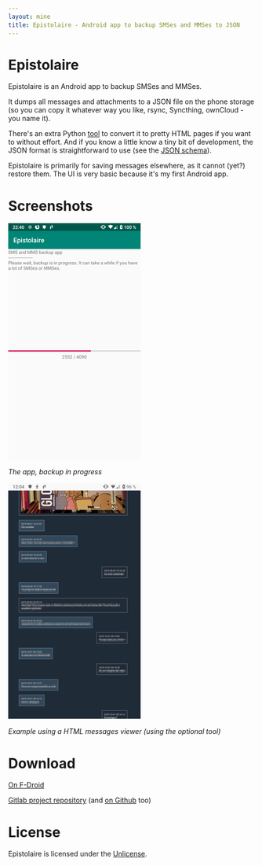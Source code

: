 ```yaml
---
layout: mine
title: Epistolaire - Android app to backup SMSes and MMSes to JSON
---
```


# Epistolaire

Epistolaire is an Android app to backup SMSes and MMSes.

It dumps all messages and attachments to a JSON file on the phone storage (so you can copy it whatever way you like, rsync, Syncthing, ownCloud - you name it).

There's an extra Python [tool](https://gitlab.com/hydrargyrum/epistolaire/-/tree/master/viewer) to convert it to pretty HTML pages if you want to without effort.
And if you know a little know a tiny bit of development, the JSON format is straightforward to use (see the [JSON schema](https://gitlab.com/hydrargyrum/epistolaire/-/blob/master/backup.schema.json)).

Epistolaire is primarily for saving messages elsewhere, as it cannot (yet?) restore them.
The UI is very basic because it's my first Android app.

# Screenshots

![App](1.png)

*The app, backup in progress*

![Viewer](2.png)

*Example using a HTML messages viewer (using the optional tool)*

# Download
[On F-Droid](https://f-droid.org/fr/packages/re.indigo.epistolaire/)

[Gitlab project repository](https://gitlab.com/hydrargyrum/epistolaire) (and [on Github](https://github.com/hydrargyrum/epistolaire) too)

# License
Epistolaire is licensed under the [Unlicense](https://unlicense.org/).
